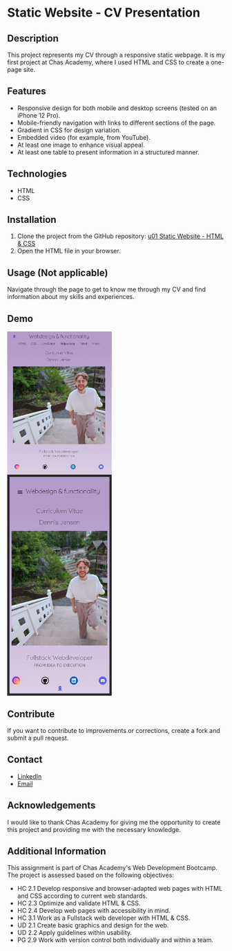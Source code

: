 <style>
img {
    display: flex;
    justify-content: space-between;
    max-width: 48%;
    max-height: 650px;
}
</style>

# Static Website - CV Presentation

## Description

This project represents my CV through a responsive static webpage. It is my first project at Chas Academy, where I used HTML and CSS to create a one-page site.

## Features

- Responsive design for both mobile and desktop screens (tested on an iPhone 12 Pro).
- Mobile-friendly navigation with links to different sections of the page.
- Gradient in CSS for design variation.
- Embedded video (for example, from YouTube).
- At least one image to enhance visual appeal.
- At least one table to present information in a structured manner.

## Technologies

- HTML
- CSS

## Installation

1. Clone the project from the GitHub repository: [u01 Static Website - HTML & CSS](https://github.com/LloydElery/u01-Static-Website-HTML-CSS)
2. Open the HTML file in your browser.

## Usage (Not applicable)

Navigate through the page to get to know me through my CV and find information about my skills and experiences.

## Demo

![Desktop-hero-img](Images/image.png)
![Mobile-hero-img](Images/image-1.png)

## Contribute

If you want to contribute to improvements or corrections, create a fork and submit a pull request.

## Contact

- [LinkedIn](https://www.linkedin.com/in/dennis-jensen-stockholm/)
- [Email](lloydelery@gmail.com)

## Acknowledgements

I would like to thank Chas Academy for giving me the opportunity to create this project and providing me with the necessary knowledge.

## Additional Information

This assignment is part of Chas Academy's Web Development Bootcamp. The project is assessed based on the following objectives:

- HC 2.1 Develop responsive and browser-adapted web pages with HTML and CSS according to current web standards.
- HC 2.3 Optimize and validate HTML & CSS.
- HC 2.4 Develop web pages with accessibility in mind.
- HC 3.1 Work as a Fullstack web developer with HTML & CSS.
- UD 2.1 Create basic graphics and design for the web.
- UD 2.2 Apply guidelines within usability.
- PG 2.9 Work with version control both individually and within a team.
